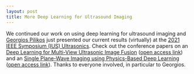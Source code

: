 ```yaml
---
layout: post
title: More Deep Learning for Ultrasound Imaging
---
```

 We continued our work on using deep learning for ultrasound imaging and [Georgios Pilikos](https://www.georgiospilikos.com/) just presented our current results (virtually) at the [2021 IEEE Symposium (IUS) Ultrasonics](https://2021.ieee-ius.org/). Check out the conference papers on an [Deep Learning for Multi-View Ultrasonic Image Fusion](https://ieeexplore.ieee.org/abstract/document/9593507) ([open access link](https://ir.cwi.nl/pub/31205)) and an [Single Plane-Wave Imaging using Physics-Based Deep Learning](https://ieeexplore.ieee.org/abstract/document/9593589) ([open access link](https://ir.cwi.nl/pub/31206)). Thanks to everyone involved, in particular to Georgios.
